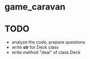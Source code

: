 # game_caravan




# TODO
- analyze the code, prepare questions
- write __str__ for Deck class
- write method "deal" of class Deck

